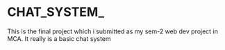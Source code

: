# CHAT_SYSTEM_
This is the final project which i submitted as my sem-2 web dev project in MCA. It really is a basic chat system 
